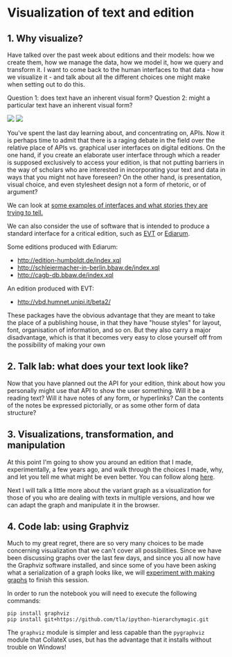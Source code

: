 # Visualization of text and edition

## 1. Why visualize?

Have talked over the past week about editions and their models: how we create them, how we manage the data, how we model it, how we query and transform it. I want to come back to the human interfaces to that data - how we visualize it - and talk about all the different choices one might make when setting out to do this.

Question 1: does text have an inherent visual form? 
Question 2: might a particular text have an inherent visual form? 

<img src="images/blake.jpg">

<img src="../week_2/Images/EasterWings.jpg">

You've spent the last day learning about, and concentrating on, APIs. Now it is perhaps time to admit that there is a raging debate in the field over the relative place of APIs vs. graphical user interfaces on digital editions. On the one hand, if you create an elaborate user interface through which a reader is supposed exclusively to access your edition, is that not putting barriers in the way of scholars who are interested in incorporating your text and data in ways that you might not have foreseen? On the other hand, is presentation, visual choice, and even stylesheet design not a form of rhetoric, or of argument?

We can look at <a href="../week_2/sample_visualizations.md">some examples of interfaces and what stories they are trying to tell.</a> 

We can also consider the use of software that is intended to produce a standard interface for a critical edition, such as <a href="https://visualizationtechnology.wordpress.com">EVT</a> or <a href="http://www.bbaw.de/telota/software/ediarum">Ediarum</a>. 

Some editions produced with Ediarum:
* http://edition-humboldt.de/index.xql
* http://schleiermacher-in-berlin.bbaw.de/index.xql
* http://cagb-db.bbaw.de/index.xql

An edition produced with EVT:
* http://vbd.humnet.unipi.it/beta2/

These packages have the obvious advantage that they are meant to take the place of a publishing house, in that they have "house styles" for layout, font, organisation of information, and so on. But they also carry a major disadvantage, which is that it becomes very easy to close yourself off from the possibility of making your own 


## 2. Talk lab: what does your text look like?

Now that you have planned out the API for your edition, think about how you personally might use that API to show the user something. Will it be a reading text? Will it have notes of any form, or hyperlinks? Can the contents of the notes be expressed pictorially, or as some other form of data structure?

## 3. Visualizations, transformation, and manipulation

At this point I'm going to show you around an edition that I made, experimentally, a few years ago, and walk through the choices I made, why, and let you tell me what might be even better. You can follow along <a href="https://byzantini.st/ChronicleME/">here</a>.

Next I will talk a little more about the variant graph as a visualization for those of you who are dealing with texts in multiple versions, and how we can adapt the graph and manipulate it in the browser.

## 4. Code lab: using Graphviz

Much to my great regret, there are so very many choices to be made concerning visualization that we can't cover all possibilities. Since we have been discussing graphs over the last few days, and since you all now have the Graphviz software installed, and since some of you have been asking what a serialization of a graph looks like, we will <a href="graphs_networks.ipynb">experiment with making graphs</a> to finish this session.

In order to run the notebook you will need to execute the following commands:

	pip install graphviz
	pip install git+https://github.com/tla/ipython-hierarchymagic.git

The `graphviz` module is simpler and less capable than the `pygraphviz` module that CollateX uses, but has the advantage that it installs without trouble on Windows!
